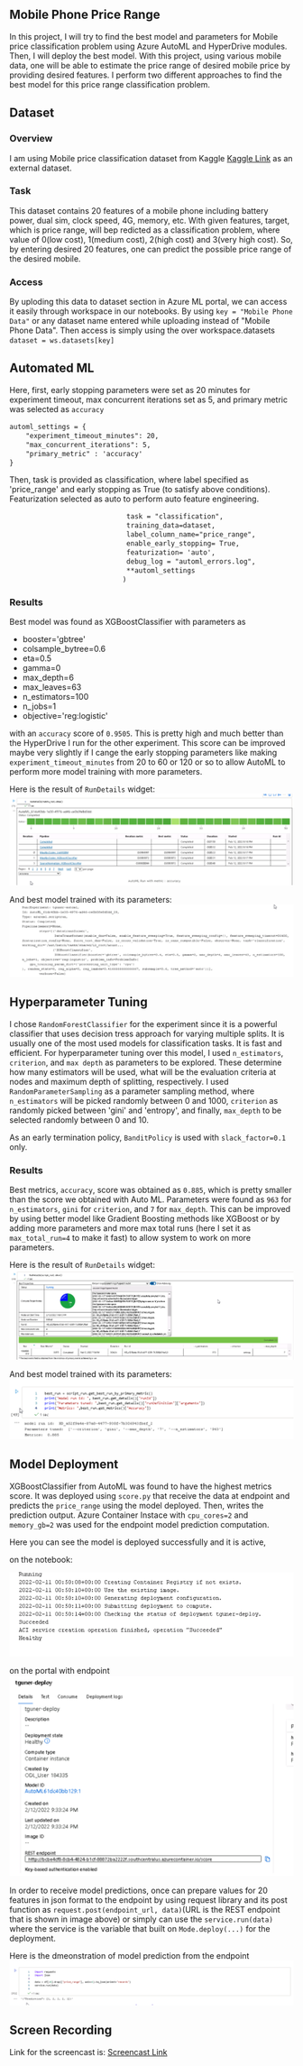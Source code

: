 ## Mobile Phone Price Range

In this project, I will try to find the best model and parameters for Mobile price classification problem using Azure AutoML and HyperDrive modules. Then, I will deploy the best model. With this project, using various mobile data, one will be able to estimate the price range of desired mobile price by providing desired features. I perform two different approaches to find the best model for this price range classification problem. 

## Dataset

### Overview
I am using Mobile price classification dataset from Kaggle [Kaggle Link](https://www.kaggle.com/iabhishekofficial/mobile-price-classification) as an external dataset. 

### Task
This dataset contains 20 features of a mobile phone including battery power, dual sim, clock speed, 4G, memory, etc. With given features, target, which is price range, will bep redicted as a classification problem, where value of 0(low cost), 1(medium cost), 2(high cost) and 3(very high cost). So, by entering desired 20 features, one can predict the possible price range of the desired mobile.

### Access
By uploding this data to dataset section in Azure ML portal, we can access it easily through workspace in our notebooks. By using ```key = "Mobile Phone Data"``` or any dataset name entered while uploading instead of "Mobile Phone Data". Then access is simply using the over workspace.datasets ```dataset = ws.datasets[key]```

## Automated ML
Here, first, early stopping parameters were set as 20 minutes for experiment timeout, max concurrent iterations set as 5, and primary metric was selected as `accuracy`
```
automl_settings = {
    "experiment_timeout_minutes": 20,
    "max_concurrent_iterations": 5,
    "primary_metric" : 'accuracy'
}
```

Then, task is provided as classification, where label specified as 'price_range' and early stopping as True (to satisfy above conditions). Featurization selected as auto to perform auto feature engineering.

``` automl_config = AutoMLConfig(compute_target=compute_target,
                             task = "classification",
                             training_data=dataset,
                             label_column_name="price_range",   
                             enable_early_stopping= True,
                             featurization= 'auto',
                             debug_log = "automl_errors.log",
                             **automl_settings
                            )
```
### Results

Best model was found as XGBoostClassifier with parameters as 
* booster='gbtree'
* colsample_bytree=0.6
* eta=0.5
* gamma=0
* max_depth=6
* max_leaves=63
* n_estimators=100
* n_jobs=1
* objective='reg:logistic'

with an `accuracy` score of `0.9505`. This is pretty high and much better than the HyperDrive I run for the other experiment. This score can be improved maybe very slightly if I cange the early stopping parameters like making `experiment_timeout_minutes` from 20 to 60 or 120 or so to allow AutoML to perform more model training with more parameters. 

Here is the result of `RunDetails` widget:
![AutoML RunDetails](/Images/Image1.png)

And best model trained with its parameters:
![AutoML bestmodel](/Images/Image2.png)

## Hyperparameter Tuning

I chose `RandomForestClassifier` for the experiment since it is a powerful classifier that uses decision tress approach for varying multiple splits. It is usually one of the most used models for classification tasks. It is fast and efficient. For hyperparameter tuning over this model, I used `n_estimators`, `criterion`, and `max depth` as parameters to be explored. These determine how many estimators will be used, what will be the evaluation criteria at nodes and maximum depth of splitting, respectively. I used `RandomParameterSampling` as a parameter sampling method, where `n_estimators` will be picked randomly between 0 and 1000, `criterion` as randomly picked between 'gini' and 'entropy', and finally, `max_depth` to be selected randomly between 0 and 10. 

As an early termination policy, `BanditPolicy` is used with `slack_factor=0.1` only.

### Results

Best metrics, `accuracy`, score was obtained as `0.885`, which is pretty smaller than the score we obtained with Auto ML. Parameters were found as `963` for `n_estimators`, `gini` for `criterion`, and `7` for `max_depth`. This can be improved by using better model like Gradient Boosting methods like XGBoost or by adding more parameters and more max total runs (here I set it as `max_total_run=4` to make it fast) to allow system to work on more parameters.


Here is the result of `RunDetails` widget:
![Hyper RunDetails](/Images/Image3.png)

And best model trained with its parameters:
![Hyper bestmodel](/Images/Image4.png)

## Model Deployment

XGBoostClassifier from AutoML was found to have the highest metrics score. It was deployed using `score.py` that receive the data at endpoint and predicts the `price_range` using the model deployed. Then, writes the prediction output. Azure Container Instace with `cpu_cores=2` and `memory_gb=2` was used for the endpoint model prediction computation.

Here you can see the model is deployed successfully and it is active,

on the notebook:

![Deploy_not](/Images/Image5.png)

on the portal with endpoint
![Deploy_port](/Images/Image6.png)


In order to receive model predictions, once can prepare values for 20 features in json format to the endpoint by using request library and its post function as `request.post(endpoint_url, data)`(URL is the REST endpoint that is shown in image above) or simply can use the `service.run(data)` where the service is the variable that built on `Mode.deploy(...)` for the deployment.

Here is the dmeonstration of model prediction from the endpoint
![endpoint](/Images/Image7.png)

## Screen Recording
Link for the screencast is:
[Screencast Link](https://drive.google.com/file/d/1AAN5ZHg8FthHB9wemlWKFrHnQIKJlbBW/view?usp=sharing)

